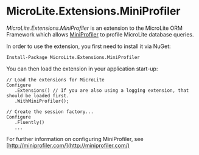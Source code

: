 MicroLite.Extensions.MiniProfiler
=================================

_MicroLite.Extensions.MiniProfiler_ is an extension to the MicroLite ORM Framework which allows [MiniProfiler](http://miniprofiler.com/) to profile MicroLite database queries.

In order to use the extension, you first need to install it via NuGet:

    Install-Package MicroLite.Extensions.MiniProfiler

You can then load the extension in your application start-up:

    // Load the extensions for MicroLite
    Configure
       .Extensions() // If you are also using a logging extension, that should be loaded first.
       .WithMiniProfiler();

    // Create the session factory...
    Configure
       .Fluently()
       ...

For further information on configuring MiniProfiler, see [http://miniprofiler.com/](http://miniprofiler.com/)